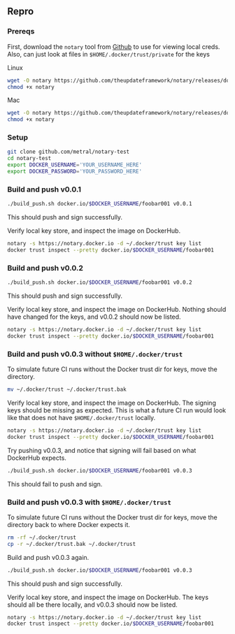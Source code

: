 ## Repro

### Prereqs

First, download the `notary` tool from [Github](https://github.com/theupdateframework/notary/releases/tag/v0.6.1) to use for viewing local creds.
Also, can just look at files in `$HOME/.docker/trust/private` for the keys

Linux
```bash
wget -O notary https://github.com/theupdateframework/notary/releases/download/v0.6.1/notary-Linux-amd64
chmod +x notary
```

Mac
```bash
wget -O notary https://github.com/theupdateframework/notary/releases/download/v0.6.1/notary-Darwin-amd64
chmod +x notary
```

### Setup

```bash
git clone github.com/metral/notary-test
cd notary-test
export DOCKER_USERNAME='YOUR_USERNAME_HERE'
export DOCKER_PASSWORD='YOUR_PASSWORD_HERE'
```

### Build and push v0.0.1

```bash
./build_push.sh docker.io/$DOCKER_USERNAME/foobar001 v0.0.1
```

This should push and sign successfully.

Verify local key store, and inspect the image on DockerHub.

```bash
notary -s https://notary.docker.io -d ~/.docker/trust key list
docker trust inspect --pretty docker.io/$DOCKER_USERNAME/foobar001
```

### Build and push v0.0.2

```bash
./build_push.sh docker.io/$DOCKER_USERNAME/foobar001 v0.0.2
```

This should push and sign successfully.

Verify local key store, and inspect the image on DockerHub. Nothing should have
changed for the keys, and v0.0.2 should now be listed.

```bash
notary -s https://notary.docker.io -d ~/.docker/trust key list
docker trust inspect --pretty docker.io/$DOCKER_USERNAME/foobar001
```

### Build and push v0.0.3 without `$HOME/.docker/trust`

To simulate future CI runs without the Docker trust dir for keys, move the
directory.

```bash
mv ~/.docker/trust ~/.docker/trust.bak
```

Verify local key store, and inspect the image on DockerHub.
The signing keys should be missing as expected.
This is what a future CI run would look like that does not have `$HOME/.docker/trust` locally.

```bash
notary -s https://notary.docker.io -d ~/.docker/trust key list
docker trust inspect --pretty docker.io/$DOCKER_USERNAME/foobar001
```

Try pushing v0.0.3, and notice that signing will fail based on what DockerHub
expects.

```bash
./build_push.sh docker.io/$DOCKER_USERNAME/foobar001 v0.0.3
```

This should fail to push and sign.

### Build and push v0.0.3 with `$HOME/.docker/trust`

To simulate future CI runs without the Docker trust dir for keys, move the
directory back to where Docker expects it.

```bash
rm -rf ~/.docker/trust
cp -r ~/.docker/trust.bak ~/.docker/trust
```

Build and push v0.0.3 again.

```bash
./build_push.sh docker.io/$DOCKER_USERNAME/foobar001 v0.0.3
```

This should push and sign successfully.

Verify local key store, and inspect the image on DockerHub. The keys should all
be there locally, and v0.0.3 should now be listed.

```bash
notary -s https://notary.docker.io -d ~/.docker/trust key list
docker trust inspect --pretty docker.io/$DOCKER_USERNAME/foobar001
```

